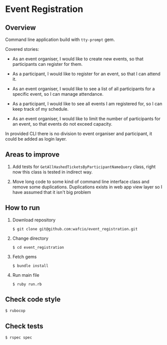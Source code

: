 # Event Registration

## Overview

Command line application build with `tty-prompt` gem.

Covered stories:
- As an event organiser, I would like to create new events, so that participants can register for them.

- As a participant, I would like to register for an event, so that I can attend it.

- As an event organiser, I would like to see a list of all participants for a specific event, so I can manage attendance.

- As a participant, I would like to see all events I am registered for, so I can keep track of my schedule.

- As an event organiser, I would like to limit the number of participants for an event, so that events do not exceed capacity.

In provided CLI there is no division to event organiser and participant, it could be added as login layer.

## Areas to improve

1. Add tests for `GetAllHashedTicketsByParticipantNameQuery` class, right now this class is tested in indirect way.

1. Move long code to some kind of command line interface class and remove some duplications. Duplications exists in web app view layer so I have assumed that it isn't big problem

## How to run

1. Download repository

   ```
   $ git clone git@github.com:wafcio/event_registration.git
   ```

1. Change directory

   ```
   $ cd event_registration
   ```

1. Fetch gems

   ```
   $ bundle install
   ```

1. Run main file

   ```
   $ ruby run.rb
   ```

## Check code style

```
$ rubocop
```

## Check tests

```
$ rspec spec
```
